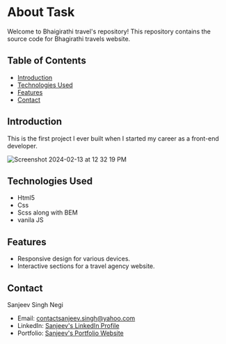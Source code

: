 # About Task

Welcome to Bhaigirathi travel's repository! This repository contains the source code for Bhagirathi travels website.

## Table of Contents

- [Introduction](#introduction)
- [Technologies Used](#technologies-used)
- [Features](#features)
- [Contact](#contact)

## Introduction

This is the first project I ever built when I started my career as a front-end developer.

![Screenshot 2024-02-13 at 12 32 19 PM](https://github.com/Sanjeev232/bhagirathitravels/assets/54616074/87a96c29-2051-4bf4-a623-9a216a58e1a9)


## Technologies Used

- Html5
- Css
- Scss along with BEM
- vanila JS

## Features

- Responsive design for various devices.
- Interactive sections for a travel agency website.

## Contact

Sanjeev Singh Negi

- Email: contactsanjeev.singh@yahoo.com
- LinkedIn: [Sanjeev's LinkedIn Profile](https://www.linkedin.com/in/sanjeev-singh-negi)
- Portfolio: [Sanjeev's Portfolio Website](https://sanjeev232.github.io/my-portfolio/)
